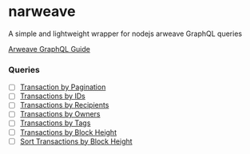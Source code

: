 # narweave
A simple and lightweight wrapper for nodejs arweave GraphQL queries

[Arweave GraphQL Guide](https://gql-guide.vercel.app/)

### Queries
- [ ] [Transaction by Pagination](https://gql-guide.vercel.app/#pagination)
- [ ] [Transactions by IDs](https://gql-guide.vercel.app/#transaction)
- [ ] [Transactions by Recipients](https://gql-guide.vercel.app/#recipients)
- [ ] [Transactions by Owners](https://gql-guide.vercel.app/#owners)
- [ ] [Transactions by Tags](https://gql-guide.vercel.app/#tags)
- [ ] [Transactions by Block Height](https://gql-guide.vercel.app/#blockheight)
- [ ] [Sort Transactions by Block Height](https://gql-guide.vercel.app/#sorting)
